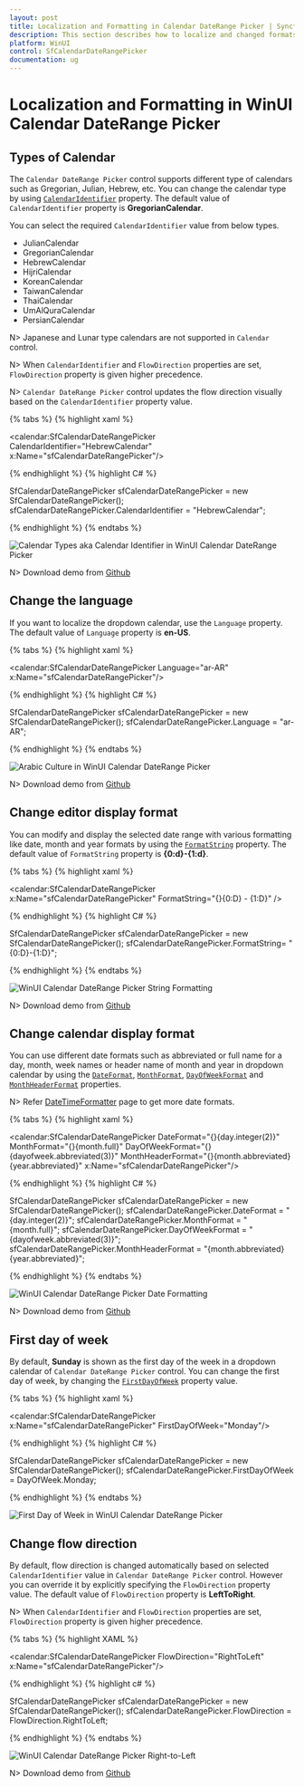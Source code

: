 ```yaml
---
layout: post
title: Localization and Formatting in Calendar DateRange Picker | Syncfusion
description: This section describes how to localize and changed formats in dropdown calendar of Calendar DateRange Picker (SfCalendarDateRangePicker) control.
platform: WinUI
control: SfCalendarDateRangePicker
documentation: ug
---
```


# Localization and Formatting in WinUI Calendar DateRange Picker

## Types of Calendar

The `Calendar DateRange Picker` control supports different type of calendars such as Gregorian, Julian, Hebrew, etc. You can change the calendar type by using [`CalendarIdentifier`](https://help.syncfusion.com/cr/winui/Syncfusion.UI.Xaml.Calendar.SfCalendarDateRangePicker.html#Syncfusion_UI_Xaml_Calendar_SfCalendarDateRangePicker_CalendarIdentifier) property. The default value of `CalendarIdentifier` property is **GregorianCalendar**.

You can select the required `CalendarIdentifier` value from below types.
 * JulianCalendar
 * GregorianCalendar
 * HebrewCalendar
 * HijriCalendar
 * KoreanCalendar
 * TaiwanCalendar
 * ThaiCalendar
 * UmAlQuraCalendar
 * PersianCalendar

N> Japanese and Lunar type calendars are not supported in `Calendar` control.

N> When `CalendarIdentifier` and `FlowDirection` properties are set, `FlowDirection` property is given higher precedence.

N> `Calendar DateRange Picker` control updates the flow direction visually based on the `CalendarIdentifier` property value.

{% tabs %}
{% highlight xaml %}

<calendar:SfCalendarDateRangePicker CalendarIdentifier="HebrewCalendar"
                               x:Name="sfCalendarDateRangePicker"/>

{% endhighlight %}
{% highlight C# %}

SfCalendarDateRangePicker sfCalendarDateRangePicker = new SfCalendarDateRangePicker();
sfCalendarDateRangePicker.CalendarIdentifier = "HebrewCalendar";

{% endhighlight %}
{% endtabs %}

![Calendar Types aka Calendar Identifier in WinUI Calendar DateRange Picker](Getting-Started_images/winui-calendar-daterange-picker-calendar-types.png)

N> Download demo from [Github](https://github.com/SyncfusionExamples/syncfusion-winui-tools-calendar-daterange-picker-examples/tree/main/Samples/Formatting)

## Change the language

If you want to localize the dropdown calendar, use the `Language` property. The default value of `Language` property is **en-US**.

{% tabs %}
{% highlight xaml %}

<calendar:SfCalendarDateRangePicker Language="ar-AR"
                               x:Name="sfCalendarDateRangePicker"/>

{% endhighlight %}
{% highlight C# %}

SfCalendarDateRangePicker sfCalendarDateRangePicker = new SfCalendarDateRangePicker();
sfCalendarDateRangePicker.Language = "ar-AR";

{% endhighlight %}
{% endtabs %}

![Arabic Culture in WinUI Calendar DateRange Picker](Getting-Started_images/winui-calendar-daterange-picker-arabic-culture.png)

N> Download demo from [Github](https://github.com/SyncfusionExamples/syncfusion-winui-tools-calendar-daterange-picker-examples/tree/main/Samples/Formatting)

## Change editor display format

You can modify and display the selected date range with various formatting like date, month and year formats by using the [`FormatString`](https://help.syncfusion.com/cr/winui/Syncfusion.UI.Xaml.Calendar.SfCalendarDateRangePicker.html#Syncfusion_UI_Xaml_Calendar_SfCalendarDateRangePicker_FormatString) property. The default value of `FormatString` property is **{0:d}-{1:d}**.

{% tabs %}
{% highlight xaml %}

<calendar:SfCalendarDateRangePicker x:Name="sfCalendarDateRangePicker" FormatString="{}{0:D} - {1:D}" />
   
{% endhighlight  %}
{% highlight C# %}

SfCalendarDateRangePicker sfCalendarDateRangePicker = new SfCalendarDateRangePicker();
sfCalendarDateRangePicker.FormatString= "{0:D}-{1:D}";

{% endhighlight  %}
{% endtabs %}

![WinUI Calendar DateRange Picker String Formatting](Getting-Started_images/winui-calendar-daterange-picker-string-formatting.png)

N> Download demo from [Github](https://github.com/SyncfusionExamples/syncfusion-winui-tools-calendar-daterange-picker-examples/tree/main/Samples/Formatting)

## Change calendar display format

You can use different date formats such as abbreviated or full name for a day, month, week names or header name of month and year in dropdown calendar by using the [`DateFormat`](https://help.syncfusion.com/cr/winui/Syncfusion.UI.Xaml.Calendar.SfCalendarDateRangePicker.html#Syncfusion_UI_Xaml_Calendar_SfCalendarDateRangePicker_DateFormat), [`MonthFormat`](https://help.syncfusion.com/cr/winui/Syncfusion.UI.Xaml.Calendar.SfCalendarDateRangePicker.html#Syncfusion_UI_Xaml_Calendar_SfCalendarDateRangePicker_MonthFormat), [`DayOfWeekFormat`](https://help.syncfusion.com/cr/winui/Syncfusion.UI.Xaml.Calendar.SfCalendarDateRangePicker.html#Syncfusion_UI_Xaml_Calendar_SfCalendarDateRangePicker_DayOfWeekFormat) and [`MonthHeaderFormat`](https://help.syncfusion.com/cr/winui/Syncfusion.UI.Xaml.Calendar.SfCalendarDateRangePicker.html#Syncfusion_UI_Xaml_Calendar_SfCalendarDateRangePicker_MonthHeaderFormat) properties.

N> Refer [DateTimeFormatter](https://docs.microsoft.com/en-us/uwp/api/windows.globalization.datetimeformatting.datetimeformatter?view=winrt-19041) page to get more date formats.

{% tabs %}
{% highlight xaml %}

<calendar:SfCalendarDateRangePicker DateFormat="{}{day.integer(2)}"
                                    MonthFormat="{}{month.full}"
                                    DayOfWeekFormat="{}{dayofweek.abbreviated(3)}"
                                    MonthHeaderFormat="{}{month.abbreviated} {year.abbreviated}‎"
                                    x:Name="sfCalendarDateRangePicker"/>

{% endhighlight %}
{% highlight C# %}

SfCalendarDateRangePicker sfCalendarDateRangePicker = new SfCalendarDateRangePicker();
sfCalendarDateRangePicker.DateFormat = "{day.integer(2)}";
sfCalendarDateRangePicker.MonthFormat = "{month.full}";
sfCalendarDateRangePicker.DayOfWeekFormat = "{dayofweek.abbreviated(3)}";
sfCalendarDateRangePicker.MonthHeaderFormat = "{month.abbreviated} {year.abbreviated}‎";

{% endhighlight %}
{% endtabs %}

![WinUI Calendar DateRange Picker Date Formatting](Getting-Started_images/winui-calendar-daterange-picker-date-formatting.gif)

N> Download demo from [Github](https://github.com/SyncfusionExamples/syncfusion-winui-tools-calendar-daterange-picker-examples/tree/main/Samples/Formatting)

## First day of week

By default, **Sunday** is shown as the first day of the week in a dropdown calendar of `Calendar DateRange Picker` control. You can change the first day of week, by changing the [`FirstDayOfWeek`](https://help.syncfusion.com/cr/winui/Syncfusion.UI.Xaml.Calendar.SfCalendarDateRangePicker.html#Syncfusion_UI_Xaml_Calendar_SfCalendarDateRangePicker_FirstDayOfWeek) property value. 

{% tabs %}
{% highlight xaml %}

<calendar:SfCalendarDateRangePicker x:Name="sfCalendarDateRangePicker" 
                               FirstDayOfWeek="Monday"/>

{% endhighlight %}
{% highlight C# %}

SfCalendarDateRangePicker sfCalendarDateRangePicker = new SfCalendarDateRangePicker();
sfCalendarDateRangePicker.FirstDayOfWeek = DayOfWeek.Monday;

{% endhighlight %}
{% endtabs %}

![First Day of Week in WinUI Calendar DateRange Picker](Dropdown-Calendar_images/winui-calendar-daterange-picker-first-day-of-week.png)

## Change flow direction

By default, flow direction is changed automatically based on selected `CalendarIdentifier` value in `Calendar DateRange Picker` control. However you can override it by explicitly specifying the `FlowDirection` property value. The default value of `FlowDirection` property is **LeftToRight**.

N> When `CalendarIdentifier` and `FlowDirection` properties are set, `FlowDirection` property is given higher precedence.

{% tabs %}
{% highlight XAML %}

<calendar:SfCalendarDateRangePicker FlowDirection="RightToLeft" 
                               x:Name="sfCalendarDateRangePicker"/>

{% endhighlight %}
{% highlight c# %}

SfCalendarDateRangePicker sfCalendarDateRangePicker = new SfCalendarDateRangePicker();
sfCalendarDateRangePicker.FlowDirection = FlowDirection.RightToLeft;

{% endhighlight %}
{% endtabs %}

![WinUI Calendar DateRange Picker Right-to-Left](Dropdown-Calendar_images/winui-calendar-daterange-picker-right-to-left.png)

N> Download demo from [Github](https://github.com/SyncfusionExamples/syncfusion-winui-tools-calendar-daterange-picker-examples/tree/main/Samples/Formatting)